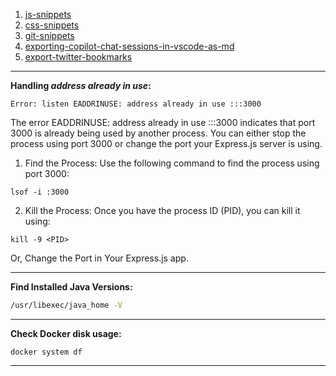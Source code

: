 
1. [js-snippets](./js)
2. [css-snippets](css.md)
3. [git-snippets](./git.md)
4. [exporting-copilot-chat-sessions-in-vscode-as-md](./snippets/exporting-copilot-chat-sessions-in-vscode-as-md.md)
5. [export-twitter-bookmarks](./snippets/export-twitter-bookmarks.md)


---

**Handling *address already in use*:**

```
Error: listen EADDRINUSE: address already in use :::3000
```

The error EADDRINUSE: address already in use :::3000 indicates that port 3000 is already being used by another process. You can either stop the process using port 3000 or change the port your Express.js server is using.

1. Find the Process: Use the following command to find the process using port 3000:
```
lsof -i :3000
```
2. Kill the Process: Once you have the process ID (PID), you can kill it using:
```
kill -9 <PID>
```

Or, Change the Port in Your Express.js app.

---

**Find Installed Java Versions:**

```sh
/usr/libexec/java_home -V
```

---

**Check Docker disk usage:**

```
docker system df
```

---


